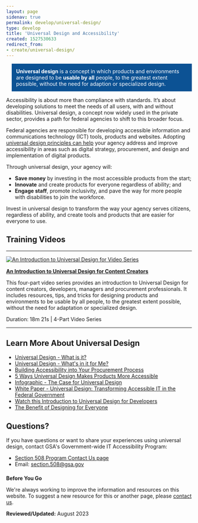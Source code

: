 ```yaml
---
layout: page
sidenav: true
permalink: develop/universal-design/
type: develop
title: 'Universal Design and Accessibility'
created: 1527530633
redirect_from:
- create/universal-design/
---
```


 <div class="desktop:grid-col-4 radius-lg" style="float:right; margin-bottom: 15px; margin-left: 15px; background-color:#0C5294; padding:12px 12px 12px; color:#fff;">
  <strong>Universal design</strong> is a concept in which products and environments are designed to be <strong>usable by all</strong> people, to the greatest extent possible, without the need for adaption or specialized design.
</div>

Accessibility is about more than compliance with standards. It&rsquo;s about developing solutions to meet the needs of all users, with and without disabilities. Universal design, a concept now widely used in the private sector, provides a path for federal agencies to shift to this broader focus.

Federal agencies are responsible for developing accessible information and communications technology (ICT) tools, products and websites. Adopting [universal design principles can help](https://digital.gov/2017/05/09/benefits-of-accessible-design/) your agency address and improve accessibility in areas such as digital strategy, procurement, and design and implementation of digital products.

Through universal design, your agency will:

* **Save money** by investing in the most accessible products from the start;  
* **Innovate** and create products for everyone regardless of ability; and  
* **Engage staff**, promote inclusivity, and pave the way for more people with disabilities to join the workforce.  

Invest in universal design to transform the way your agency serves citizens, regardless of ability, and create tools and products that are easier for everyone to use.

## **Training Videos**

* * *

<div class="grid-row grid-gap">
  <div class="desktop:grid-col-3 display-flex flex-column flex-align-self-center" style="margin-bottom: 15px;">
    <a href="{{site.baseurl}}/create/universal-design-video-series"><img src="https://assets.section508.gov/files/thumbnails/training-video-universal-design-thumb.png" alt="An Introduction to Universal Design for Video Series" /></a>
  </div>
  
  <div class="desktop:grid-col-9">
    <p>
      <a href="{{site.baseurl}}/create/universal-design-video-series"><strong>An Introduction to Universal Design for Content Creators</strong></a>
    </p>
<p>
      This four-part video series provides an introduction to Universal Design for content creators, developers, managers and procurement professionals. It includes resources, tips, and tricks for designing products and environments to be usable by all people, to the greatest extent possible, without the need for adaptation or specialized design.
    </p>
<p>
      Duration: 18m 21s | 4-Part Video Series
    </p>
  </div>
</div>

* * *

## Learn More About Universal Design

  * [Universal Design - What is it?][1]
  * [Universal Design - What's in it for Me?][2]
  * [Building Accessibility into Your Procurement Process][3]
  * [5 Ways Universal Design Makes Products More Accessible][4]
  * [Infographic - The Case for Universal Design][5]
  * [White Paper - Universal Design: Transforming Accessible IT in the Federal Government][6]
  * [Watch this Introduction to Universal Design for Developers][7] 
  * [The Benefit of Designing for Everyone][8]

## Questions?

If you have questions or want to share your experiences using universal design, contact GSA's Government-wide IT Accessibility Program:

  * [Section 508 Program Contact Us page][9]
  * Email: <section.508@gsa.gov>

<div class="border-base radius-lg border-1px" style="margin-top: 1.5em;">
  <div class="padding-1">
    <span class="text-large"><strong>Before You Go</strong></span> <br /> 
<p>
      We're always working to improve the information and resources on this website. To suggest a new resource for this or another page, please <a href="mailto:section.508@gsa.gov">contact us</a>.
    </p>
  </div>
</div>

**Reviewed/Updated:** August 2023

 [1]: {{site.baseurl}}/blog/Universal-Design-What-is-it
 [2]: {{site.baseurl}}/blog/universal-design-whats-in-it-for-me
 [3]: {{site.baseurl}}/blog/Building-Accessibility-into-your-Procurement-Process
 [4]: {{site.baseurl}}/blog/5-Ways-Universal-Design-Makes-Products-More-Accessible
 [5]: {{site.baseurl}}/blog/infographic-the-case-for-universal-design
 [6]: https://assets.section508.gov/files/Copy%20of%20Universal_Design_%20White%20Paper_vFinal_0.pdf
 [7]: https://www.youtube.com/watch?v=ryfd3fmZHCY
 [8]: https://g3ict.org/publication/the-benefit-of-designing-for-everyone-a-research-report-on-the-importance-of-inclusive-design
 [9]: {{site.baseurl}}/contact-us